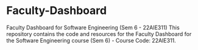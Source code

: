 # Faculty-Dashboard
Faculty Dashboard for Software Engineering (Sem 6 - 22AIE311) This repository contains the code and resources for the Faculty Dashboard for the Software Engineering course (Sem 6) - Course Code: 22AIE311.
